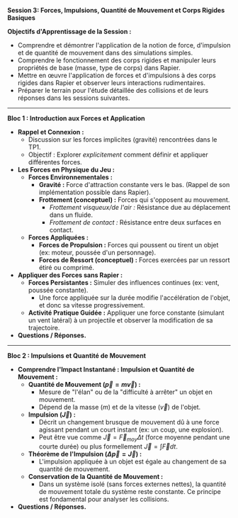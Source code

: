 
**Session 3: Forces, Impulsions, Quantité de Mouvement et Corps Rigides Basiques**

**Objectifs d'Apprentissage de la Session :**


*   Comprendre et démontrer l'application de la notion de force, d'impulsion et de quantité de mouvement dans des simulations simples.
*   Comprendre le fonctionnement des corps rigides et manipuler leurs propriétés de base (masse, type de corps) dans Rapier.
*   Mettre en œuvre l'application de forces et d'impulsions à des corps rigides dans Rapier et observer leurs interactions rudimentaires.
*   Préparer le terrain pour l'étude détaillée des collisions et de leurs réponses dans les sessions suivantes.

---

**Bloc 1 : Introduction aux Forces et Application**

*   **Rappel et Connexion :**
    *   Discussion sur les forces implicites (gravité) rencontrées dans le TP1.
    *   Objectif : Explorer *explicitement* comment définir et appliquer différentes forces.
*   **Les Forces en Physique du Jeu :**
    *   **Forces Environnementales :**
        *   **Gravité :** Force d'attraction constante vers le bas. (Rappel de son implémentation possible dans Rapier).
        *   **Frottement (conceptuel) :** Forces qui s'opposent au mouvement.
            *   *Frottement visqueux/de l'air :* Résistance due au déplacement dans un fluide.
            *   *Frottement de contact :* Résistance entre deux surfaces en contact.
    *   **Forces Appliquées :**
        *   **Forces de Propulsion :** Forces qui poussent ou tirent un objet (ex: moteur, poussée d'un personnage).
        *   **Forces de Ressort (conceptuel) :** Forces exercées par un ressort étiré ou comprimé.
*   **Appliquer des Forces sans Rapier :**
    *   **Forces Persistantes :** Simuler des influences continues (ex: vent, poussée constante).
        *   Une force appliquée sur la durée modifie l'accélération de l'objet, et donc sa vitesse progressivement.
    *   **Activité Pratique Guidée :** Appliquer une force constante (simulant un vent latéral) à un projectile et observer la modification de sa trajectoire.
*   **Questions / Réponses.**

---

**Bloc 2 : Impulsions et Quantité de Mouvement**

*   **Comprendre l'Impact Instantané : Impulsion et Quantité de Mouvement :**
    *   **Quantité de Mouvement ($\vec{p} = m \vec{v}$) :**
        *   Mesure de "l'élan" ou de la "difficulté à arrêter" un objet en mouvement.
        *   Dépend de la masse ($m$) et de la vitesse ($\vec{v}$) de l'objet.
    *   **Impulsion ($\vec{J}$) :**
        *   Décrit un changement brusque de mouvement dû à une force agissant pendant un court instant (ex: un coup, une explosion).
        *   Peut être vue comme $\vec{J} = \vec{F}_{moy} \Delta t$ (force moyenne pendant une courte durée) ou plus formellement $\vec{J} = \int \vec{F} dt$.
    *   **Théorème de l'Impulsion ($\Delta \vec{p} = \vec{J}$) :**
        *   L'impulsion appliquée à un objet est égale au changement de sa quantité de mouvement.
    *   **Conservation de la Quantité de Mouvement :**
        *   Dans un système isolé (sans forces externes nettes), la quantité de mouvement totale du système reste constante. Ce principe est fondamental pour analyser les collisions.
*   **Questions / Réponses.**

